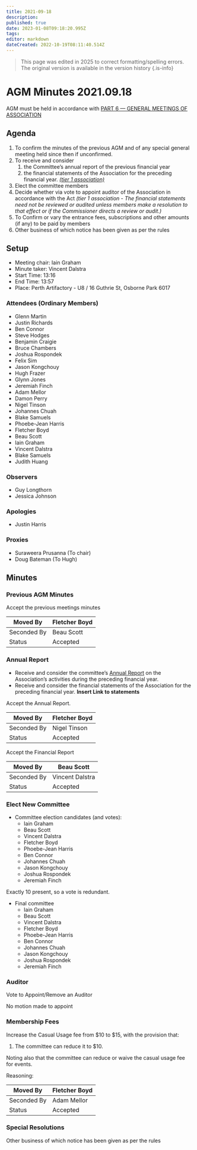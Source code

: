 ```yaml
---
title: 2021-09-18
description: 
published: true
date: 2023-01-08T09:18:20.995Z
tags: 
editor: markdown
dateCreated: 2022-10-19T08:11:40.514Z
---
```


> This page was edited in 2025 to correct formatting/spelling errors. The original version is available in the version history
{.is-info}

# AGM Minutes 2021.09.18

AGM must be held in accordance with [PART 6 — GENERAL MEETINGS OF ASSOCIATION](https://wiki.artifactory.org.au/doku.php?id=constitution#annual_general_meeting)

## Agenda

1. To confirm the minutes of the previous AGM and of any special general meeting held since then if unconfirmed.
2. To receive and consider
    1. the Committee’s annual report of the previous financial year
    2. the financial statements of the Association for the preceding financial year. *[(tier 1 association)](https://www.commerce.wa.gov.au/publications/financial-reporting-under-new-associations-law)*
3. Elect the committee members
4. Decide whether via vote to appoint auditor of the Association in accordance with the Act *(tier 1 association - The financial statements need not be reviewed or audited unless members make a resolution to that effect or if the Commissioner directs a review or audit.)*
5. To Confirm or vary the entrance fees, subscriptions and other amounts (if any) to be paid by members
6. Other business of which notice has been given as per the rules

## Setup

- Meeting chair: Iain Graham
- Minute taker: Vincent Dalstra
- Start Time: 13:16
- End Time: 13:57
- Place: Perth Artifactory - U8 / 16 Guthrie St, Osborne Park 6017

### Attendees (Ordinary Members)

- Glenn Martin
- Justin Richards
- Ben Connor
- Steve Hodges
- Benjamin Craigie
- Bruce Chambers
- Joshua Rospondek
- Felix Sim
- Jason Kongchouy
- Hugh Frazer
- Glynn Jones
- Jeremiah Finch
- Adam Mellor
- Damon Perry
- Nigel Tinson
- Johannes Chuah
- Blake Samuels
- Phoebe-Jean Harris
- Fletcher Boyd
- Beau Scott
- Iain Graham
- Vincent Dalstra
- Blake Samuels
- Judith Huang

### Observers

- Guy Longthorn
- Jessica Johnson

### Apologies

- Justin Harris

### Proxies

- Suraweera Prusanna (To chair)
- Doug Bateman (To Hugh)

## Minutes

### Previous AGM Minutes

Accept the previous meetings minutes

| Moved By    | Fletcher Boyd |
|-------------|---------------|
| Seconded By | Beau Scott    |
| Status      | Accepted      |

### Annual Report

- Receive and consider the committee’s [Annual Report](/docs/committee/perth_artifactory_annual_report_2020-2021.pdf) on the Association’s activities during the preceding financial year.
- Receive and consider the financial statements of the Association for the preceding financial year. **Insert Link to statements**

Accept the Annual Report.

| Moved By    | Fletcher Boyd |
|-------------|---------------|
| Seconded By | Nigel Tinson  |
| Status      | Accepted      |

Accept the Financial Report

| Moved By    | Beau Scott      |
|-------------|-----------------|
| Seconded By | Vincent Dalstra |
| Status      | Accepted        |

### Elect New Committee

- Committee election candidates (and votes):
  - Iain Graham
  - Beau Scott
  - Vincent Dalstra
  - Fletcher Boyd
  - Phoebe-Jean Harris
  - Ben Connor
  - Johannes Chuah
  - Jason Kongchouy
  - Joshua Rospondek
  - Jeremiah Finch

Exactly 10 present, so a vote is redundant.

- Final committee
  - Iain Graham
  - Beau Scott
  - Vincent Dalstra
  - Fletcher Boyd
  - Phoebe-Jean Harris
  - Ben Connor
  - Johannes Chuah
  - Jason Kongchouy
  - Joshua Rospondek
  - Jeremiah Finch

### Auditor

Vote to Appoint/Remove an Auditor

No motion made to appoint

### Membership Fees

Increase the Casual Usage fee from \$10 to \$15, with the provision that:

1. The committee can reduce it to \$10.

Noting also that the committee can reduce or waive the casual usage fee for events.

Reasoning:

| Moved By    | Fletcher Boyd |
|-------------|---------------|
| Seconded By | Adam Mellor   |
| Status      | Accepted      |

### Special Resolutions

Other business of which notice has been given as per the rules

